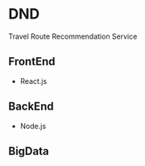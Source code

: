 # DND
Travel Route Recommendation Service


## FrontEnd
- React.js

## BackEnd
- Node.js

## BigData
